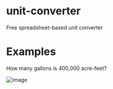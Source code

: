 # unit-converter
Free spreadsheet-based unit converter

# Examples
How many gallons is 400,000 acre-feet?

![image](https://user-images.githubusercontent.com/35272876/211878949-b0791065-487c-4a22-9122-433aa3e4e0d8.png)

